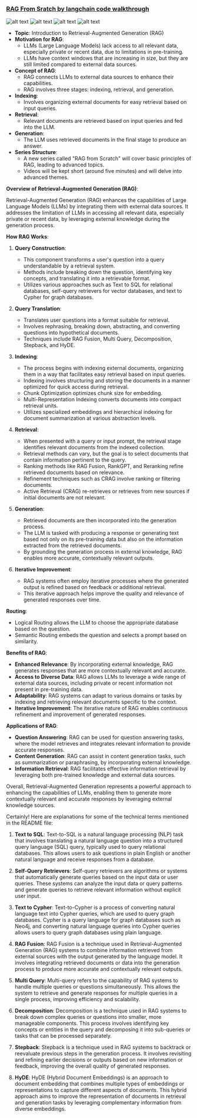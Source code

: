 ### [RAG From Sratch by langchain code walkthrough](https://github.com/langchain-ai/rag-from-scratch/tree/main)
![alt text](<Screenshot (90).png>) 
![alt text](<Screenshot (91).png>)
![alt text](<Screenshot (92).png>) 
![alt text](RAG_Overview.png)
- **Topic**: Introduction to Retrieval-Augmented Generation (RAG)
- **Motivation for RAG**:
  - LLMs (Large Language Models) lack access to all relevant data, especially private or recent data, due to limitations in pre-training.
  - LLMs have context windows that are increasing in size, but they are still limited compared to external data sources.
- **Concept of RAG**:
  - RAG connects LLMs to external data sources to enhance their capabilities.
  - RAG involves three stages: indexing, retrieval, and generation.
- **Indexing**:
  - Involves organizing external documents for easy retrieval based on input queries.
- **Retrieval**:
  - Relevant documents are retrieved based on input queries and fed into the LLM.
- **Generation**:
  - The LLM uses retrieved documents in the final stage to produce an answer.
- **Series Structure**:
  - A new series called "RAG from Scratch" will cover basic principles of RAG, leading to advanced topics.
  - Videos will be kept short (around five minutes) and will delve into advanced themes.

**Overview of Retrieval-Augmented Generation (RAG)**:

Retrieval-Augmented Generation (RAG) enhances the capabilities of Large Language Models (LLMs) by integrating them with external data sources. It addresses the limitation of LLMs in accessing all relevant data, especially private or recent data, by leveraging external knowledge during the generation process.

**How RAG Works**:

1. **Query Construction**:
   - This component transforms a user's question into a query understandable by a retrieval system.
   - Methods include breaking down the question, identifying key concepts, and translating it into a retrievable format.
   - Utilizes various approaches such as Text to SQL for relational databases, self-query retrievers for vector databases, and text to Cypher for graph databases.

2. **Query Translation**:
   - Translates user questions into a format suitable for retrieval.
   - Involves rephrasing, breaking down, abstracting, and converting questions into hypothetical documents.
   - Techniques include RAG Fusion, Multi Query, Decomposition, Stepback, and HyDE.

3. **Indexing**:
   - The process begins with indexing external documents, organizing them in a way that facilitates easy retrieval based on input queries.
   - Indexing involves structuring and storing the documents in a manner optimized for quick access during retrieval.
   - Chunk Optimization optimizes chunk size for embedding.
   - Multi-Representation Indexing converts documents into compact retrieval units.
   - Utilizes specialized embeddings and hierarchical indexing for document summarization at various abstraction levels.

4. **Retrieval**:
   - When presented with a query or input prompt, the retrieval stage identifies relevant documents from the indexed collection.
   - Retrieval methods can vary, but the goal is to select documents that contain information pertinent to the query.
   - Ranking methods like RAG Fusion, RankGPT, and Reranking refine retrieved documents based on relevance.
   - Refinement techniques such as CRAG involve ranking or filtering documents.
   - Active Retrieval (CRAG) re-retrieves or retrieves from new sources if initial documents are not relevant.

5. **Generation**:
   - Retrieved documents are then incorporated into the generation process.
   - The LLM is tasked with producing a response or generating text based not only on its pre-training data but also on the information extracted from the retrieved documents.
   - By grounding the generation process in external knowledge, RAG enables more accurate, contextually relevant outputs.

6. **Iterative Improvement**:
   - RAG systems often employ iterative processes where the generated output is refined based on feedback or additional retrieval.
   - This iterative approach helps improve the quality and relevance of generated responses over time.

**Routing**:
- Logical Routing allows the LLM to choose the appropriate database based on the question.
- Semantic Routing embeds the question and selects a prompt based on similarity.

**Benefits of RAG**:

- **Enhanced Relevance**: By incorporating external knowledge, RAG generates responses that are more contextually relevant and accurate.
- **Access to Diverse Data**: RAG allows LLMs to leverage a wide range of external data sources, including private or recent information not present in pre-training data.
- **Adaptability**: RAG systems can adapt to various domains or tasks by indexing and retrieving relevant documents specific to the context.
- **Iterative Improvement**: The iterative nature of RAG enables continuous refinement and improvement of generated responses.

**Applications of RAG**:

- **Question Answering**: RAG can be used for question answering tasks, where the model retrieves and integrates relevant information to provide accurate responses.
- **Content Generation**: RAG can assist in content generation tasks, such as summarization or paraphrasing, by incorporating external knowledge.
- **Information Retrieval**: RAG facilitates effective information retrieval by leveraging both pre-trained knowledge and external data sources.

Overall, Retrieval-Augmented Generation represents a powerful approach to enhancing the capabilities of LLMs, enabling them to generate more contextually relevant and accurate responses by leveraging external knowledge sources.

Certainly! Here are explanations for some of the technical terms mentioned in the README file:

1. **Text to SQL**: Text-to-SQL is a natural language processing (NLP) task that involves translating a natural language question into a structured query language (SQL) query, typically used to query relational databases. This allows users to ask questions in plain English or another natural language and receive responses from a database.

2. **Self-Query Retrievers**: Self-query retrievers are algorithms or systems that automatically generate queries based on the input data or user queries. These systems can analyze the input data or query patterns and generate queries to retrieve relevant information without explicit user input.

3. **Text to Cypher**: Text-to-Cypher is a process of converting natural language text into Cypher queries, which are used to query graph databases. Cypher is a query language for graph databases such as Neo4j, and converting natural language queries into Cypher queries allows users to query graph databases using plain language.

4. **RAG Fusion**: RAG Fusion is a technique used in Retrieval-Augmented Generation (RAG) systems to combine information retrieved from external sources with the output generated by the language model. It involves integrating retrieved documents or data into the generation process to produce more accurate and contextually relevant outputs.

5. **Multi Query**: Multi-query refers to the capability of RAG systems to handle multiple queries or questions simultaneously. This allows the system to retrieve and generate responses for multiple queries in a single process, improving efficiency and scalability.

6. **Decomposition**: Decomposition is a technique used in RAG systems to break down complex queries or questions into smaller, more manageable components. This process involves identifying key concepts or entities in the query and decomposing it into sub-queries or tasks that can be processed separately.

7. **Stepback**: Stepback is a technique used in RAG systems to backtrack or reevaluate previous steps in the generation process. It involves revisiting and refining earlier decisions or outputs based on new information or feedback, improving the overall quality of generated responses.

8. **HyDE**: HyDE (Hybrid Document Embeddings) is an approach to document embedding that combines multiple types of embeddings or representations to capture different aspects of documents. This hybrid approach aims to improve the representation of documents in retrieval and generation tasks by leveraging complementary information from diverse embeddings.

